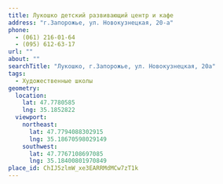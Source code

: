 ```yaml
---
title: Лукошко детский развивающий центр и кафе
address: "г.Запорожье, ул. Новокузнецкая, 20-а"
phone:
  - (061) 216-01-64
  - (095) 612-63-17
url: ""
about: ""
searchTitle: "Лукошко, г.Запорожье, ул. Новокузнецкая, 20а"
tags:
  - Художественные школы
geometry:
  location:
    lat: 47.7780585
    lng: 35.1852822
  viewport:
    northeast:
      lat: 47.7794088302915
      lng: 35.18670598029149
    southwest:
      lat: 47.7767108697085
      lng: 35.18400801970849
place_id: ChIJ5zlmW_xe3EARRMdMCw7zT1k
---
```

